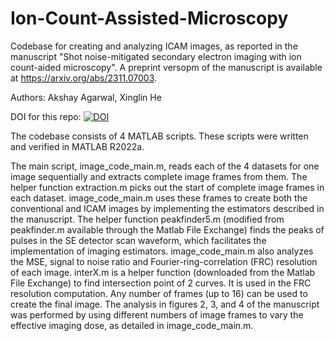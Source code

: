 # Ion-Count-Assisted-Microscopy
Codebase for creating and analyzing ICAM images, as reported in the manuscript "Shot noise-mitigated secondary electron imaging with ion count-aided microscopy". A preprint versopm of the manuscript is available at https://arxiv.org/abs/2311.07003. 

Authors: Akshay Agarwal, Xinglin He

DOI for this repo: <a href="https://zenodo.org/doi/10.5281/zenodo.10535998"><img src="https://zenodo.org/badge/745682353.svg" alt="DOI"></a>

The codebase consists of 4 MATLAB scripts. These scripts were written and verified in MATLAB R2022a. 

The main script, image_code_main.m, reads each of the 4 datasets for one image sequentially and extracts complete image frames from them. The helper function extraction.m picks out the start of complete image frames in each dataset. image_code_main.m uses these frames to create both the conventional and ICAM images by implementing the estimators described in the manuscript. The helper function peakfinder5.m (modified from peakfinder.m available through the Matlab File Exchange) finds the peaks of pulses in the SE detector scan waveform, which facilitates the implementation of imaging estimators. image_code_main.m also analyzes the MSE, signal to noise ratio and Fourier-ring-correlation (FRC) resolution of each image. interX.m is a helper function (downloaded from the Matlab File Exchange) to find intersection point of 2 curves. It is used in the FRC resolution computation. Any number of frames (up to 16) can be used to create the final image. The analysis in figures 2, 3, and 4 of the manuscript was performed by using different numbers of image frames to vary the effective imaging dose, as detailed in image_code_main.m.
